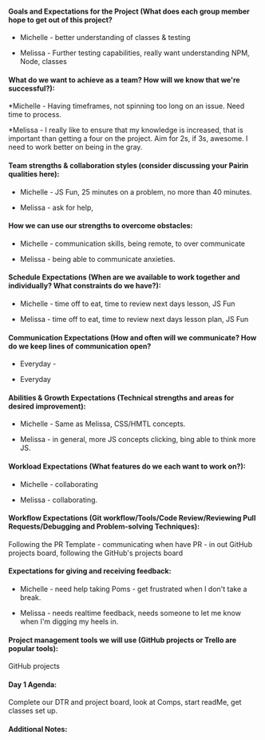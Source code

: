 #### Goals and Expectations for the Project (What does each group member hope to get out of this project?

 * Michelle - better understanding of classes & testing

 * Melissa - Further testing capabilities, really want understanding NPM, Node, classes


#### What do we want to achieve as a team? How will we know that we're successful?):

 *Michelle - Having timeframes, not spinning too long on an issue.  Need time to process.  

 *Melissa - I really like to ensure that my knowledge is increased, that is important than getting a four
 on the project.  Aim for 2s, if 3s, awesome.  I need to work better on being in the gray.


#### Team strengths & collaboration styles (consider discussing your Pairin qualities here):

* Michelle - JS Fun, 25 minutes on a problem, no more than 40 minutes.  

* Melissa - ask for help,


#### How we can use our strengths to overcome obstacles:

* Michelle - communication skills, being remote, to over communicate

* Melissa - being able to communicate anxieties.  

#### Schedule Expectations (When are we available to work together and individually? What constraints do we have?):

* Michelle - time off to eat, time to review next days lesson, JS Fun

* Melissa - time off to eat, time to review next days lesson plan, JS Fun


#### Communication Expectations (How and often will we communicate? How do we keep lines of communication open?

* Everyday -

* Everyday


#### Abilities & Growth Expectations (Technical strengths and areas for desired improvement):

* Michelle - Same as Melissa, CSS/HMTL concepts.

* Melissa - in general, more JS concepts clicking, bing able to think more JS.


#### Workload Expectations (What features do we each want to work on?):

 * Michelle - collaborating

 * Melissa - collaborating.

#### Workflow Expectations (Git workflow/Tools/Code Review/Reviewing Pull Requests/Debugging and Problem-solving Techniques):

 Following the PR Template - communicating when have PR - in out GitHub projects board, following the GitHub's projects board


#### Expectations for giving and receiving feedback:

 * Michelle - need help taking Poms - get frustrated when I don't take a break.  

 * Melissa - needs realtime feedback, needs someone to let me know when I'm digging my heels in.

#### Project management tools we will use (GitHub projects or Trello are popular tools):

GitHub projects

#### Day 1 Agenda:

Complete our DTR and project board, look at Comps, start readMe, get classes set up.

#### Additional Notes:
